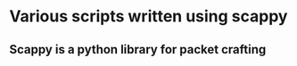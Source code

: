 <h1>Various scripts written using scappy</h1>
<h2>Scappy is a python library for packet crafting</h2>
